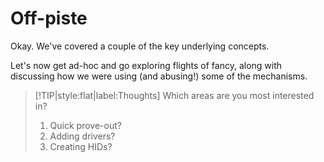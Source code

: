 # Off-piste

Okay. We've covered a couple of the key underlying concepts.

Let's now get ad-hoc and go exploring flights of fancy, along with discussing how we were using (and abusing!) some of the mechanisms.

>[!TIP|style:flat|label:Thoughts]
>Which areas are you most interested in?
>1. Quick prove-out?
>1. Adding drivers?
>1. Creating HIDs?
